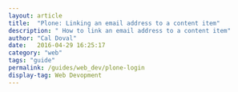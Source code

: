 ```yaml
---
layout: article
title:  "Plone: Linking an email address to a content item"
description: " How to link an email address to a content item"
author: "Cal Doval"
date:   2016-04-29 16:25:17
category: "web"
tags: "guide"
permalink: /guides/web_dev/plone-login
display-tag: Web Devopment
---
```



